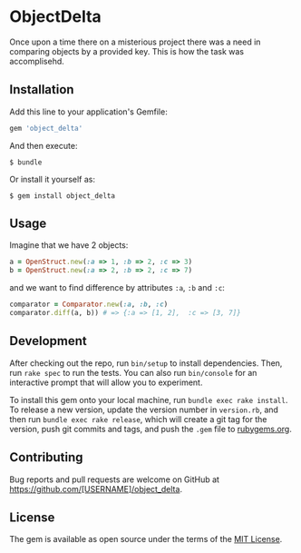 # ObjectDelta

Once upon a time there on a misterious project there  was a need in comparing objects by a provided key. This is how the task was accomplisehd.

## Installation

Add this line to your application's Gemfile:

```ruby
gem 'object_delta'
```

And then execute:

    $ bundle

Or install it yourself as:

    $ gem install object_delta

## Usage
Imagine that we have 2 objects:
```ruby
a = OpenStruct.new(:a => 1, :b => 2, :c => 3)
b = OpenStruct.new(:a => 2, :b => 2, :c => 7)
```

and we want to find difference by attributes ```:a```, ```:b``` and ```:c```:
```ruby
comparator = Comparator.new(:a, :b, :c)
comparator.diff(a, b)) # => {:a => [1, 2],  :c => [3, 7]}
```  

## Development

After checking out the repo, run `bin/setup` to install dependencies. Then, run `rake spec` to run the tests. You can also run `bin/console` for an interactive prompt that will allow you to experiment.

To install this gem onto your local machine, run `bundle exec rake install`. To release a new version, update the version number in `version.rb`, and then run `bundle exec rake release`, which will create a git tag for the version, push git commits and tags, and push the `.gem` file to [rubygems.org](https://rubygems.org).

## Contributing

Bug reports and pull requests are welcome on GitHub at https://github.com/[USERNAME]/object_delta.

## License

The gem is available as open source under the terms of the [MIT License](http://opensource.org/licenses/MIT).
